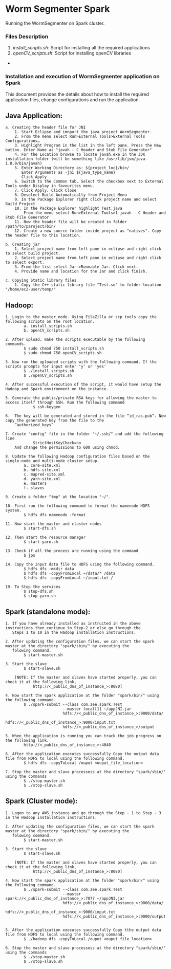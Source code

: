 # Worm Segmenter Spark
Running the WormSegmenter on Spark cluster.

### Files Description
1. *install_scripts.sh*: Script for installing all the required applications
2. *openCV_scripts.sh*: Script for installing openCV libraries

*

### Installation and execution of WormSegmenter application on Spark

This document provides the details about how to install the required application files, change configurations 
and run the application.

## Java Application:

	a. Creating the header file for JNI
		1. Start Eclipse and imnport the java project WormSegmenter.
		2. From the menu select Run>External Tools>External Tools Configurations… 
		3. Highlight Program in the list in the left pane. Press the New button. Enter Name as "javah - C Header and Stub File Generator"
		4. For the Location browse to locate javah.exe in the JDK installation folder (will be something like /usr/lib/jvm/java-1.8.0/bin/javah)
		5. Enter Working Directory as: ${project_loc}/bin/
		   Enter Arguments as -jni ${java_type_name}
		   Click Apply
		6. Switch to the Common tab. Select the checkbox next to External Tools under Display in favourites menu.
		7. Click Apply. Click Close
		8. Deselect Build Automatically from Project Menu
		9. In the Package Explorer right click project name and select Build Project
		10. In the Package Explorer highlight Test.java
			From the menu select Run>External Tools>1 javah - C Header and Stub File Generator
		11. Now the header file will be created in folder /path/to/paroject/bin/
		12. Create a new source folder inside project as "natives". Copy the header file to this location.

	b. Creating jar
		1. Select project name from left pane in eclipse and right click to select build project.
		2. Select project name from left pane in eclipse and right click to select export.
		3. From the list select Jar->Runnable Jar. Click next.
		4. Provide name and location for the Jar and click finish.

    c. Copying Static library files
        1. Copy the C++ static library file "Test.so" to folder location "/home/ec2-user/temp/"


## Hadoop:

	1. Login to the master node. Using FileZilla or scp tools copy the following scripts on the root location.
			a. install_scripts.sh
			b. openCV_scripts.sh

	2. After upload, make the scripts executable by the following commands.
			$ sudo chmod 750 install_scripts.sh
			$ sudo chmod 750 openCV_scripts.sh

	3. Now run the uploaded scripts with the following command. If the scripts prompts for input enter 'y' or 'yes'
			$ ./install_scripts.sh
			$ ./openCV_scripts.sh

	4. After successful execution of the script, it would have setup the Hadoop and Spark environment on the instance.

	5. Generate the public/private RSA keys for allowing the master to access itself through SSH. Run the following command
				$ ssh-keygen
	
	6.	The key will be generated and stored in the file “id_ras.pub”. Now copy the generated key from the file to the 
		“authorized_keys”

	7. Create "config" file in the folder "~/.ssh/" and add the following line
				StrictHostKeyCheck=no
		And change the permissions to 600 using chmod.

	8. Update the following Hadoop configuration files based on the single-node and multi-node cluster setup.
			a. core-site.xml
			b. hdfs-site.xml
			c. mapred-site.xml
			d. yarn-site.xml
			e. masters
			f. slaves

	9. Create a folder "tmp" at the location "~/".

	10. First run the following command to format the namenode HDFS system.
			$ hdfs dfs namenode -format 

	11. Now start the master and cluster nodes
			$ start-dfs.sh

	12. Then start the resource manager
			$ start-yarn.sh

	13. Check if all the process are running using the command 
			$ jps

	14. Copy the input data file to HDFS using the following command.
			$ hdfs dfs -mkdir data
			$ hdfs dfs -copyFromLocal ~/data/* /data
			$ hdfs dfs -copyFromLocal ~/input.txt /

	19. To Stop the services
			$ stop-dfs.sh
			$ stop-yarn.sh


## Spark (standalone mode):

	1. If you have already installed as instructed in the above instructions then continue to Step-2 or else go through the  
	   Steps 1 to 10 in the Hadoop installation instructions.

	2. After updating the configuration files, we can start the spark master at the directory "spark/sbin/" by executing the 
	   folowing command.
	   		$ start-master.sh

	3. Start the slave 
			$ start-slave.sh

		[NOTE: If the master and slaves have started properly, you can check it at the following link,
				http://<_public_dns_of_instance_>:8080]

	4. Now start the spark application at the folder "spark/bin/" using the following command.
			$ ./spark-submit --class com.zee.spark.Test 
							 --master local[1] ~/appJNI.jar 
							 hdfs://<_public_dns_of_instance_>:9000/data/ 
							 hdfs://<_public_dns_of_instance_>:9000/input.txt 
							 hdfs://<_public_dns_of_instance_>/output

	5. When the application is running you can track the job progress on the following link.
			http://<_public_dns_of_instance_>:4040

	6. After the application executes successfully Copy the output data file from HDFS to local using the following command.
			$ hdfs dfs -copyToLocal /ouput <ouput_file_location>

	7. Stop the master and slave processess at the directory "spark/sbin/" using the commands
			$ ./stop-master.sh
			$ ./stop-slave.sh


## Spark (Cluster mode):

	1. Logon to any AWS instance and go through the Step - 1 to Step - 3 in the Hadoop installation instructions.

	2. After updating the configuration files, we can start the spark master at the directory "spark/sbin/" by executing the 
	   folowing command.
	   		$ start-master.sh

	3. Start the slave 
			$ start-slave.sh

		[NOTE: If the master and slaves have started properly, you can check it at the following link,
				http://<_public_dns_of_instance_>:8080]

	4. Now start the spark application at the folder "spark/bin/" using the following command.
			$ ./spark-submit --class com.zee.spark.Test 
							 --master spark://<_public_dns_of_instance_>:7077 ~/appJNI.jar 
							 hdfs://<_public_dns_of_instance_>:9000/data/ 
							 hdfs://<_public_dns_of_instance_>:9000/input.txt 
							 hdfs://<_public_dns_of_instance_>:9000/output


	5. After the application executes successfully Copy tthe output data file from HDFS to local using the following command.
	   		$ ./hadoop dfs -copyToLocal /ouput <ouput_file_location>

	6. Stop the master and slave processess at the directory "spark/sbin/" using the commands
			$ ./stop-master.sh
			$ ./stop-slave.sh
	
